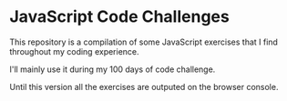 # JavaScript Code Challenges

This repository is a compilation of some JavaScript exercises that I find throughout my coding experience.

I'll mainly use it during my 100 days of code challenge.

Until this version all the exercises are outputed on the browser console.